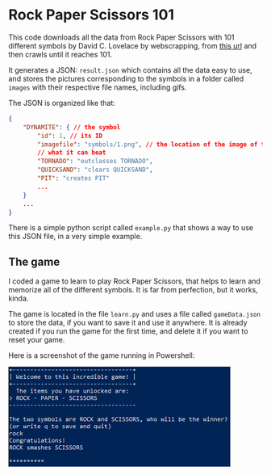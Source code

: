 # Rock Paper Scissors 101

This code downloads all the data from Rock Paper Scissors with 101 different symbols by David C. Lovelace by webscrapping, from [this url](https://www.umop.com/rps101/1.htm) and then crawls until it reaches 101.

It generates a JSON: `result.json` which contains all the data easy to use, and stores the pictures corresponding to the symbols in a folder called `images` with their respective file names, including gifs.

The JSON is organized like that:
```json
{
    "DYNAMITE": { // the symbol
        "id": 1, // its ID
        "imagefile": "symbols/1.png", // the location of the image of the symbol
        // what it can beat
        "TORNADO": "outclasses TORNADO",
        "QUICKSAND": "clears QUICKSAND",
        "PIT": "creates PIT"
        ...
    }
    ...
}
```

There is a simple python script called `example.py` that shows a way to use this JSON file, in a very simple example.

## The game
I coded a game to learn to play Rock Paper Scissors, that helps to learn and memorize all of the different symbols.
It is far from perfection, but it works, kinda.

The game is located in the file `learn.py` and uses a file called `gameData.json` to store the data, if you want to save it and use it anywhere. It is already created if you run the game for the first time, and delete it if you want to reset your game.

Here is a screenshot of the game running in Powershell:

![img](screenshot.png)